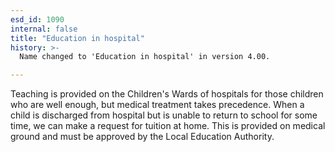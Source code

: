 ```yaml
---
esd_id: 1090
internal: false
title: "Education in hospital"
history: >-
  Name changed to 'Education in hospital' in version 4.00.

---
```


Teaching is provided on the Children's Wards of hospitals for those children who are well enough, but medical treatment takes precedence. When a child is discharged from hospital but is unable to return to school for some time, we can make a request for tuition at home. This is provided on medical ground and must be approved by the Local Education Authority.


